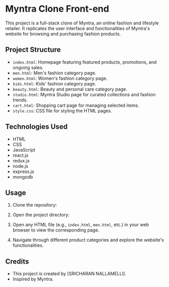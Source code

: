 # Myntra Clone Front-end

This project is a full-stack clone of Myntra, an online fashion and lifestyle retailer. It replicates the user interface and functionalities of Myntra's website for browsing and purchasing fashion products.

## Project Structure

- `index.html`: Homepage featuring featured products, promotions, and ongoing sales.
- `men.html`: Men's fashion category page.
- `women.html`: Women's fashion category page.
- `kids.html`: Kids' fashion category page.
- `beauty.html`: Beauty and personal care category page.
- `studio.html`: Myntra Studio page for curated collections and fashion trends.
- `cart.html`: Shopping cart page for managing selected items.
- `style.css`: CSS file for styling the HTML pages.


## Technologies Used

- HTML
- CSS
- JavaScript
- react.js
- redux.js
- node.js
- express.js
- mongodb

## Usage

1. Clone the repository:

2. Open the project directory:

3. Open any HTML file (e.g., `index.html`, `men.html`, etc.) in your web browser to view the corresponding page.

4. Navigate through different product categories and explore the website's functionalities.

## Credits

- This project is created by [SRICHARAN NALLAMELLI].
- Inspired by Myntra.


